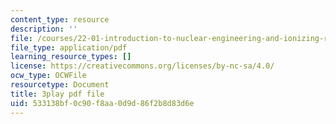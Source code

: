 ```yaml
---
content_type: resource
description: ''
file: /courses/22-01-introduction-to-nuclear-engineering-and-ionizing-radiation-fall-2016/533138bf0c90f8aa0d9d86f2b8d83d6e_UDAuMq-0mEo.pdf
file_type: application/pdf
learning_resource_types: []
license: https://creativecommons.org/licenses/by-nc-sa/4.0/
ocw_type: OCWFile
resourcetype: Document
title: 3play pdf file
uid: 533138bf-0c90-f8aa-0d9d-86f2b8d83d6e
---
```

